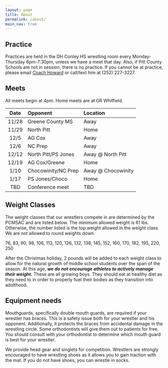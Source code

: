 ```yaml
---
layout: page
title: About
permalink: /about/
main_nav: true
---
```


## Practice
Practices are held in the DH Conley HS wrestling room every Monday-Thursday 6pm-7:30pm, unless we have a meet that day.  Also, if Pitt County Schools are not in session, there is no practice. If you cannot be at practice, please email [Coach Howard](mailto:garyjhoward04@gmail.com) or call/text him at (252) 227-3227.

## Meets
All meets begin at 4pm.  Home meets are at GR Whitfield.

| Date  | Opponent            | Location          |
| :---: | :------------------ | :---------------- |
| 11/28 | Greene County MS    | Away              |
| 11/29 | North Pitt          | Home              |
| 12/5  | AG Cox              | Away              |
| 12/6  | NC Prep             | Away              |
| 12/12 | North Pitt/PS Jones | Away @ North Pitt |
| 12/19 | AG Cox/Greene       | Home              |
| 1/10  | Chocowinity/NC Prep | Away @ Chocowinity|
| 1/17  | PS Jones/Choco      | Home              |
|  TBD  | Conference meet     | TBD               |

## Weight Classes
The weight classes that our wrestlers compete in are determined by the PCMSAC and are listed below. The minimum allowed weight is 61 lbs. Otherwise, the number listed is the top weight allowed in the weight class. We are not allowed to round weights down.

76, 83, 90, 98, 106, 113, 120, 126, 132, 138, 145, 152, 160, 170, 182, 195, 220, 250

After the Christmas holiday, 2 pounds will be added to each weight class to allow for the natural growth of middle school students over the span of the season. At this age, ***we do not encourage athletes to actively manage their weight.*** These are all growing boys. They should eat at healthy diet as they need to in order to properly fuel their bodies as they transition into adulthood.

## Equipment needs

Mouthguards, specifically double mouth guards, are required if your wrestler has braces. This is a safety issue both for your wrestler and his opponent. Additionally, it protects the braces from accidental damage in the wrestling circle. Some orthodontists will give them out to patients for free. You should consult with your orthodontist to determine which mouth guard is best for your wrestler.

We provide head gear and singlets for competition. Wrestlers are strongly encouraged to have wrestling shoes as it allows you to gain traction with the mat. If you do not have shoes, you can wrestle in socks.




